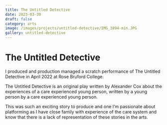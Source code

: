 ```yaml
---
title: The Untitled Detective
date: 2023-03-30
draft: false
category: arts
image: /images/projects/untitled-detective/IMG_3894-min.JPG
gallery: untitled-detective
---
```

# The Untitled Detective

I produced and production managed a scratch performance of The Untitled Detective in April 2022 at Rose Bruford College. 

The Untitled Detective is an original play written by Alexander Cox about the experiences of a care experienced young person, written by a young person by a care experienced young person. 

This was such an exciting story to produce and one I’m passionate about platforming as I have close family with experience of the care system and know that there is a lack of representation of these stories in the arts.